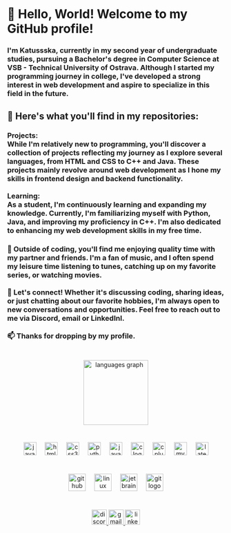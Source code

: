 <h1 align="left">👋 Hello, World! Welcome to my GitHub profile!</h1>

###

<h3 align="left">I'm Katussska, currently in my second year of undergraduate studies, pursuing a Bachelor's degree in Computer Science at VSB - Technical University of Ostrava. Although I started my programming journey in college, I've developed a strong interest in web development and aspire to specialize in this field in the future.</h3>

###

<h2 align="left">🚀 Here's what you'll find in my repositories:</h2>

###

<h3 align="left">Projects: <br>While I'm relatively new to programming, you'll discover a collection of projects reflecting my journey as I explore several languages, from HTML and CSS to C++ and Java. These projects mainly revolve around web development as I hone my skills in frontend design and backend functionality.<br><br>Learning: <br>As a student, I'm continuously learning and expanding my knowledge. Currently, I'm familiarizing myself with Python, Java, and improving my proficiency in C++. I'm also dedicated to enhancing my web development skills in my free time.</h3>

###

<h3 align="left">🌱 Outside of coding, you'll find me enjoying quality time with my partner and friends. I'm a fan of music, and I often spend my leisure time listening to tunes, catching up on my favorite series, or watching movies.<br><br>💬 Let's connect! Whether it's discussing coding, sharing ideas, or just chatting about our favorite hobbies, I'm always open to new conversations and opportunities. Feel free to reach out to me via Discord, email or LinkedInl.<br><br>📫 Thanks for dropping by my profile.</h3>

###

<br clear="both">

<div align="center">
  <img src="https://github-readme-stats.vercel.app/api/top-langs?username=Katussska&locale=en&hide_title=false&layout=compact&card_width=320&langs_count=5&theme=dracula&hide_border=false" height="150" alt="languages graph"  />
</div>

###

<br clear="both">

<div align="center">
  <img src="https://cdn.jsdelivr.net/gh/devicons/devicon/icons/javascript/javascript-original.svg" height="30" alt="javascript logo"  />
  <img width="12" />
  <img src="https://cdn.jsdelivr.net/gh/devicons/devicon/icons/html5/html5-original.svg" height="30" alt="html5 logo"  />
  <img width="12" />
  <img src="https://cdn.jsdelivr.net/gh/devicons/devicon/icons/css3/css3-original.svg" height="30" alt="css3 logo"  />
  <img width="12" />
  <img src="https://cdn.jsdelivr.net/gh/devicons/devicon/icons/python/python-original.svg" height="30" alt="python logo"  />
  <img width="12" />
  <img src="https://cdn.jsdelivr.net/gh/devicons/devicon/icons/java/java-original.svg" height="30" alt="java logo"  />
  <img width="12" />
  <img src="https://cdn.jsdelivr.net/gh/devicons/devicon/icons/c/c-original.svg" height="30" alt="c logo"  />
  <img width="12" />
  <img src="https://cdn.jsdelivr.net/gh/devicons/devicon/icons/cplusplus/cplusplus-original.svg" height="30" alt="cplusplus logo"  />
  <img width="12" />
  <img src="https://cdn.jsdelivr.net/gh/devicons/devicon/icons/mysql/mysql-original.svg" height="30" alt="mysql logo"  />
  <img width="12" />
  <img src="https://cdn.jsdelivr.net/gh/devicons/devicon/icons/latex/latex-original.svg" height="30" alt="latex logo"  />
</div>

###

<br clear="both">

<div align="center">
  <img src="https://cdn.jsdelivr.net/gh/devicons/devicon/icons/github/github-original.svg" height="40" alt="github logo"  />
  <img width="12" />
  <img src="https://cdn.jsdelivr.net/gh/devicons/devicon/icons/linux/linux-original.svg" height="40" alt="linux logo"  />
  <img width="12" />
  <img src="https://cdn.jsdelivr.net/gh/devicons/devicon/icons/jetbrains/jetbrains-original.svg" height="40" alt="jetbrains logo"  />
  <img width="12" />
  <img src="https://cdn.jsdelivr.net/gh/devicons/devicon/icons/git/git-original.svg" height="40" alt="git logo"  />
</div>

###

<br clear="both">

<div align="center">
  <a href="https://discord.com/invite/Katussska#1543" target="_blank">
    <img src="https://img.shields.io/static/v1?message=Discord&logo=discord&label=&color=7289DA&logoColor=white&labelColor=&style=flat" height="35" alt="discord logo"  />
  </a>
  <a href="katkabaier@gmail.com" target="_blank">
    <img src="https://img.shields.io/static/v1?message=Gmail&logo=gmail&label=&color=D14836&logoColor=white&labelColor=&style=flat" height="35" alt="gmail logo"  />
  </a>
  <a href="https://www.linkedin.com/in/kate%C5%99ina-baierov%C3%A1-1a18b1263/" target="_blank">
    <img src="https://img.shields.io/static/v1?message=LinkedIn&logo=linkedin&label=&color=0077B5&logoColor=white&labelColor=&style=flat" height="35" alt="linkedin logo"  />
  </a>
</div>

###

